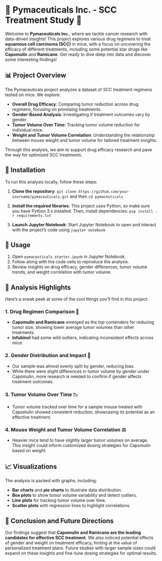 # 🧬 Pymaceuticals Inc. - SCC Treatment Study 🧬

Welcome to **Pymaceuticals Inc.**, where we tackle cancer research with data-driven insights! This project explores various drug regimens to treat **squamous cell carcinoma (SCC)** in mice, with a focus on uncovering the efficacy of different treatments, including some potential star drugs like **Capomulin** and **Ramicane**. Get ready to dive deep into data and discover some interesting findings!

## 📊 Project Overview

The Pymaceuticals project analyzes a dataset of SCC treatment regimens tested on mice. We explore:
- **Overall Drug Efficacy**: Comparing tumor reduction across drug regimens, focusing on promising treatments.
- **Gender-Based Analysis**: Investigating if treatment outcomes vary by gender.
- **Tumor Volume Over Time**: Tracking tumor volume reduction for individual mice.
- **Weight and Tumor Volume Correlation**: Understanding the relationship between mouse weight and tumor volume for tailored treatment insights.

Through this analysis, we aim to support drug efficacy research and pave the way for optimized SCC treatments. 

## 🧰 Installation

To run this analysis locally, follow these steps:

1. **Clone the repository**: `git clone https://github.com/your-username/pymaceuticals.git` and then `cd pymaceuticals`

2. **Install the required libraries**: This project uses Python, so make sure you have Python 3.x installed. Then, install dependencies: `pip install -r requirements.txt`

3. **Launch Jupyter Notebook**: Start Jupyter Notebook to open and interact with the project’s code using `jupyter notebook`

## 🚀 Usage

1. Open `pymaceuticals_starter.ipynb` in Jupyter Notebook.
2. Follow along with the code cells to reproduce the analysis.
3. Review insights on drug efficacy, gender differences, tumor volume trends, and weight correlation with tumor volume.

## 🔬 Analysis Highlights

Here’s a sneak peek at some of the cool things you’ll find in this project:

### 1. **Drug Regimen Comparison** 🧪
   - **Capomulin and Ramicane** emerged as the top contenders for reducing tumor size, showing lower average tumor volumes than other treatments.
   - **Infubinol** had some wild outliers, indicating inconsistent effects across mice.

### 2. **Gender Distribution and Impact** 🚻
   - Our sample was almost evenly split by gender, reducing bias.
   - While there were slight differences in tumor volume by gender under Capomulin, more research is needed to confirm if gender affects treatment outcomes.

### 3. **Tumor Volume Over Time** 📉
   - Tumor volume tracked over time for a sample mouse treated with Capomulin showed consistent reduction, showcasing its potential as an effective treatment.

### 4. **Mouse Weight and Tumor Volume Correlation** ⚖️
   - Heavier mice tend to have slightly larger tumor volumes on average. This insight could inform customized dosing strategies for Capomulin based on weight.

## 📈 Visualizations 

The analysis is packed with graphs, including:
- **Bar charts** and **pie charts** to illustrate data distribution.
- **Box plots** to show tumor volume variability and detect outliers.
- **Line plots** for tracking tumor volume over time.
- **Scatter plots** with regression lines to highlight correlations.

## 📝 Conclusion and Future Directions

Our findings suggest that **Capomulin and Ramicane are the leading candidates for effective SCC treatment**. We also noticed potential effects of gender and weight on treatment efficacy, hinting at the value of personalized treatment plans. Future studies with larger sample sizes could expand on these insights and fine-tune dosing strategies for optimal results.
